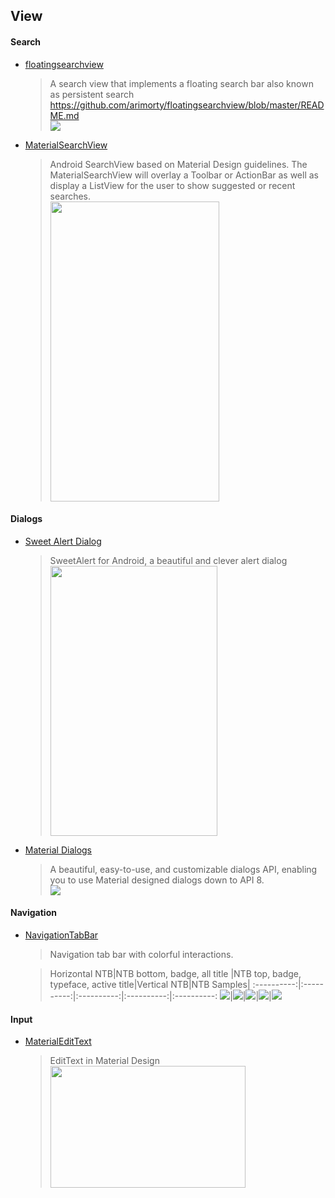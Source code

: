 ## View

#### Search

* [floatingsearchview](https://github.com/arimorty/floatingsearchview)   
  > A search view that implements a floating search bar also known as persistent search https://github.com/arimorty/floatingsearchview/blob/master/README.md   
  > ![](https://github.com/arimorty/floatingsearchview/raw/master/images/inaction.gif)

* [MaterialSearchView](https://github.com/Mauker1/MaterialSearchView)   
  > Android SearchView based on Material Design guidelines. The MaterialSearchView will overlay a Toolbar or ActionBar as well as display a ListView for the user to show suggested or recent searches.   
  > <img src="http://i.stack.imgur.com/C5LA4.gif" width='270' height='480' />


#### Dialogs

* [Sweet Alert Dialog](https://github.com/pedant/sweet-alert-dialog)  
  > SweetAlert for Android, a beautiful and clever alert dialog   
  > <img src="https://github.com/pedant/sweet-alert-dialog/raw/master/change_type.gif" width="267" height="432" />

* [Material Dialogs](https://github.com/afollestad/material-dialogs)  
  > A beautiful, easy-to-use, and customizable dialogs API, enabling you to use Material designed dialogs down to API 8.  
  > ![](https://raw.githubusercontent.com/afollestad/material-dialogs/master/art/mddemoshowcase.png)

#### Navigation

* [NavigationTabBar](https://github.com/DevLight-Mobile-Agency/NavigationTabBar)  
  > Navigation tab bar with colorful interactions.    
  
  > Horizontal NTB|NTB bottom, badge, all title |NTB top, badge, typeface, active title|Vertical NTB|NTB Samples|
    :----------:|:----------:|:----------:|:----------:|:----------:
    ![](https://lh6.googleusercontent.com/-Bf7uxUiRvfk/VvpVlkZzsVI/AAAAAAAACPA/Ysg9uuBpaL8UhsXpYPlyNJK6IJssdkMvg/w325-h552-no/hntb.gif)|![](https://lh4.googleusercontent.com/-hxXHKG4zMOU/VwLWxDdhxQI/AAAAAAAACQg/gErfodzZlpINFmlWllvuFs6dlRnp_rG9w/w322-h551-no/tbntb.gif)|![](https://lh5.googleusercontent.com/-3RKqh-MquqA/VwLWxHKv2jI/AAAAAAAACQg/WjmW9OravjIAzinLVFXEditNN4DFfRt6A/w322-h552-no/ttbntb.gif)|![](https://lh4.googleusercontent.com/-k4Ac7-c2m8E/VvpVlk3ZmLI/AAAAAAAACPA/21ISoAYGZzUlvGPmIauXwfYZOKdCYIRGg/w323-h552-no/vntb.gif)|![](https://lh5.googleusercontent.com/-hmELfZQvexU/VvpVlooaPvI/AAAAAAAACPA/5HA5ic7dASwBUYqpqcfxAmfLzPPDXejqQ/w322-h552-no/ntbs.gif)

#### Input

* [MaterialEditText](https://github.com/rengwuxian/MaterialEditText)    

  > EditText in Material Design   
  > <img src="https://github.com/rengwuxian/MaterialEditText/raw/master/images/material_edittext.png" width="312" height="195" />
